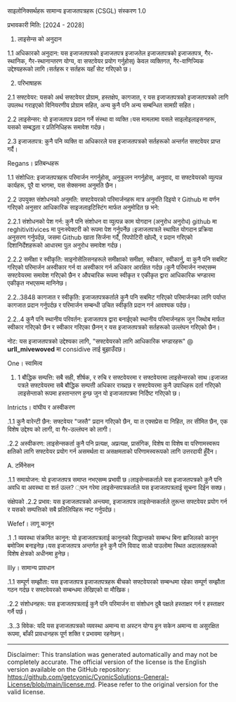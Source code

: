 साइलोनिक्सर्थहरू सामान्य इजाजतपत्रहरू (CSGL)
संस्करण 1.0

प्रभावकारी मिति: [2024 - 2028]

1. लाइसेन्स को अनुदान

1.1 अधिकारको अनुदान: यस इजाजतपत्रको इजाजतपत्र इजाजतेल इजाजतपत्रको इजाजतपत्र, गैर-स्थानिक, गैर-स्थानान्तरण योग्य, वा सफ्टवेयर प्रयोग गर्नुहोस्) केवल व्यक्तिगत, गैर-वाणिज्यिक उद्देश्यहरूको लागि।सर्तहरू र सर्तहरू यहाँ सेट गरिएको छ।

2. परिभाषाहरू

2.1 सफ्टवेयर: यसको अर्थ सफ्टवेयर प्रोग्राम, हस्तक्षेप, कागजात, र यस इजाजतपत्रको इजाजतपत्रको लागि उपलब्ध गराइएको विनियरणीय प्रोग्राम सहित, अन्य कुनै पनि अन्य सम्बन्धित सामग्री सहित।

2.2 लाइसेन्सर: यो इजाजतपत्र प्रदान गर्ने संस्था वा व्यक्ति।यस मामलामा यसले साइलोइलाइसनहरू, यसको सम्बद्धता र प्रतिनिधिहरू समावेश गर्दछ।

2.3 इजाजतपत्र: कुनै पनि व्यक्ति वा अधिकारले यस इजाजतपत्रको सर्तहरूको अन्तर्गत सफ्टवेयर प्राप्त गर्दै।

Regans। प्रतिबन्धहरू

1.1 संशोधित: इजाजतपत्रहरू परिमार्जन नगर्नुहोस्, अनुकूलन नगर्नुहोस्, अनुवाद, वा सफ्टवेयरको व्युत्पन्न कार्यहरू, पूरै वा भागमा, यस सेक्सनमा अनुमति छैन।

2.2 उपयुक्त संशोधनको अनुमति: सफ्टवेयरको परिमार्जनहरू मात्र अनुमति दिइयो र Github मा वर्णन गरिएको अनुसार आधिकारिक साइजलाइटिस्टिंग मार्फत अनुमोदित छ भने:

2.2.1 संशोधनको पेश गर्न: कुनै पनि संशोधन वा व्युत्पन्न काम योगदान (अनुरोध अनुरोध) github मा reghitivitivices मा पुनःस्पेक्टरी को रूपमा पेश गर्नुपर्नेछ।इजाजतपत्रले स्थापित योगदान प्रक्रिया अनुसरण गर्नुपर्दछ, जसमा Github खाता सिर्जना गर्दै, रिपपोटिरी खोल्दै, र प्रदान गरिएको दिशानिर्देशहरूको आधारमा पुल अनुरोध समावेश गर्दछ।

2.2.2 समीक्षा र स्वीकृति: साइनोसेलिसनहरूले समीक्षाको समीक्षा, स्वीकार, स्वीकार्नु, वा कुनै पनि सबमिट गरिएको परिमार्जन अस्वीकार गर्न वा अस्वीकार गर्न अधिकार आरक्षित गर्दछ।कुनै परिमार्जन नभएसम्म सफ्टवेयरमा समावेश गरिएको छैन र औपचारिक रूपमा स्वीकृत र एकीकृत द्वारा आधिकारिक भण्डारमा एकीकृत नभएसम्म मानिनेछ।

2.2..3848 कागजात र स्वीकृति: इजाजतपत्रकर्ताले कुनै पनि सबमिट गरिएको परिमार्जनका लागि पर्याप्त कागजात प्रदान गर्नुपर्दछ र परिमार्जन सम्बन्धी उचित स्वीकृति प्रदान गर्न आवश्यक पर्दछ।

2.2..4 कुनै पनि स्थानीय परिवर्तन: इजाजतपत्र द्वारा बनाईएको स्थानीय परिमार्जनहरू जुन जिथोब मार्फत स्वीकार गरिएको छैन र स्वीकार गरिएका छैनन् र यस इजाजतपत्रको सर्तहरूको उल्लंघन गरिएको छैन।

नोट: यस इजाजतपत्रको उद्देश्यका लागि, "सफ्टवेयरको लागि आधिकारिक भण्डारहरू" @ __urll_mivewoved__ मा considive लाई बुझाउँदछ।

One। स्वामित्व

1. 1 बौद्धिक सम्पत्ति: सबै सही, शीर्षक, र रुचि र सफ्टवेयरमा र सफ्टवेयरमा लाइसेन्सरको साथ।इजाजत पत्रले सफ्टवेयरमा सबै बौद्धिक सम्पत्ती अधिकार राख्दछ र सफ्टवेयरमा कुनै उपाधिहरू दर्ता गरिएको लाइसेन्ताको रूपमा हस्तान्तरण हुन्छ जुन यो इजाजतपत्रमा निर्दिष्ट गरिएको छ।

Intricts। वांघीय र अस्वीकरण

.1.1 कुनै वारेन्टी छैन: सफ्टवेयर "जस्तै" प्रदान गरिएको छैन, या त एक्सप्रेस वा निहित, तर सीमित छैन, एक विशेष उद्देश्य को लागी, वा गैर-उल्लंघन को लागी।

.2.2 अस्वीकरण: लाइसेन्सकर्ता कुनै पनि प्रत्यक्ष, अप्रत्यक्ष, प्रासंगिक, विशेष वा विशेष वा परिणामस्वरूप क्षतिको लागि सफ्टवेयर प्रयोग गर्न असमर्थता वा असक्षमताको परिणामस्वरूपको लागि उत्तरदायी हुँदैन।

A. टर्मिनेसन

.1.1 समायोजन: यो इजाजतपत्र समाप्त नभएसम्म प्रभावी छ।लाइसेन्सकर्ताले यस इजाजतपत्रको कुनै पनि अवधि वा अवस्था वा शर्त उल्ल? ्घन गरेमा लाइसेन्सपत्रकर्ताले यस इजाजतपत्रलाई सूचना दिईन सक्छ।

संक्षेपको .2.2 प्रभाव: यस इजाजतपत्रको अन्त्यमा, इजाजतपत्र लाइसेन्सकर्ताले तुरून्त सफ्टवेयर प्रयोग गर्न र यसको सम्पत्तिको सबै प्रतिलिपिहरू नष्ट गर्नुपर्दछ।

Wefef। लागू कानून

.1 .1 व्यवस्था संक्रमित कानून: यो इजाजतपत्रलाई कानूनको सिद्धान्तको सम्बन्ध बिना ब्राजिलको कानून बमोजिम बनाइनेछ।यस इजाजतपत्र अन्तर्गत हुने कुनै पनि विवाद साओ पाउलोमा स्थित अदालतहरूको विशेष क्षेत्रको अधीनमा हुनेछ।

Illy। सामान्य प्रावधान

.1.1 सम्पूर्ण सम्झौता: यस इजाजतपत्र इजाजतपत्रहरू बीचको सफ्टवेयरको सम्बन्धमा रहेका सम्पूर्ण सम्झौता गठन गर्दछ र सफ्टवेयरको सम्बन्धमा लेखिएको वा मौखिक।

.2.2 संशोधनहरू: यस इजाजतपत्रलाई कुनै पनि परिमार्जन वा संशोधन दुबै पक्षले हस्ताक्षर गर्न र हस्ताक्षर गर्नै पर्छ।

.3..3 विवेक: यदि यस इजाजतपत्रको व्यवस्था अमान्य वा अस्टन योग्य हुन सकेन अमान्य वा असुरक्षित रूपमा, बाँकी प्रावधानहरू पूर्ण शक्ति र प्रभावमा रहनेछन्।

---
Disclaimer: This translation was generated automatically and may not be completely accurate. The official version of the license is the English version available on the GitHub repository: https://github.com/getcyonic/CyonicSolutions-General-License/blob/main/license.md. Please refer to the original version for the valid license.